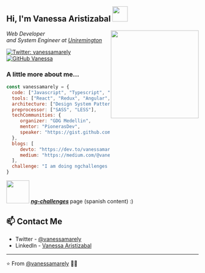 <h2> Hi, I'm Vanessa Aristizabal <img src="https://gblobscdn.gitbook.com/assets%2F-LbFy569GFu09bPpzMDJ%2F-LnL1Q42mNY-os41Y9so%2F-LnL3SXs1cbgXFZu0Rkp%2Fvanessa2.png?alt=media&token=9a4442f5-9c6f-433c-8927-ff24d427455c" width="40"></h2>

<img align='right' src="https://gblobscdn.gitbook.com/assets%2F-LbFy569GFu09bPpzMDJ%2F-M6SGYJMqBN4C5uv3t-T%2F-M6SGj_8P63IiF6r4kB4%2Ffotogde.png?alt=media&token=56951042-47a7-4ee4-a198-7b1db2bc6796" width="230">

<p><em>Web Developer</br> and
System Engineer at <a href="https://www.uniremington.edu.co/">Uniremington</a>
</em></p>

[![Twitter: vanessamarely](https://img.shields.io/twitter/follow/vanessamarely?style=social)](https://twitter.com/vanessamarely)
[![GitHub Vanessa](https://img.shields.io/github/followers/vanessamarely?label=follow&style=social)](https://github.com/vanessamarely)


### A little more about me...  

```javascript
const vanessamarely = {
  code: ["Javascript", "Typescript", "HTML", "CSS"],
  tools: ["React", "Redux", "Angular", "AngularJS", "RxJs"],
  architecture: ["Design System Pattern"],
  preprocessor: ["SASS", "LESS"],
  techCommunities: {
     organizer: "GDG Medellin",
     mentor: "PionerasDev",
     speaker: "https://gist.github.com/vanessamarely"
  },
  blogs: [ 
     devto: "https://dev.to/vanessamarely", 
     medium: "https://medium.com/@vanessamarely"
  ],
  challenge: "I am doing ngchallenges page, where I am adding Angular documentation"
}
```

<img src="https://gblobscdn.gitbook.com/assets%2F-LbFy569GFu09bPpzMDJ%2F-LnKxbDNEhLrZcc5pdJR%2F-LnKxoMdw9h4J35E7Oka%2Fangularhappy.png?alt=media&token=3e85940d-f951-4e77-8d03-83676fc282b9" width="60"> <em><b>[ng-challenges](https://ngchallenges.gitbook.io/project/) </b></em> page (spanish content) :)


## 📫 Contact Me
- Twitter - [@vanessamarely](https://twitter.com/vanessamarely)
- LinkedIn - [Vanessa Aristizabal](https://www.linkedin.com/in/vanessa-marely-aristizabal-angel/)

---

⭐️ From [@vanessamarely](https://github.com/vanessamarely) 👩‍💻 
